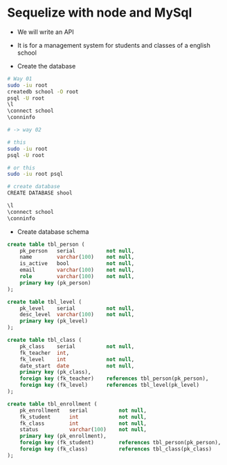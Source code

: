 # Sequelize with node and MySql

- We will write an API

- It is for a management system for students and classes of a english school

- Create the database

```bash
# Way 01
sudo -iu root
createdb school -O root
psql -U root
\l
\connect school
\conninfo

# -> way 02

# this
sudo -iu root
psql -U root

# or this
sudo -iu root psql

# create database
CREATE DATABASE shool

\l
\connect school
\conninfo
```

- Create database schema

```sql
create table tbl_person (
	pk_person 	serial 			not null,
	name 		varchar(100) 	not null,
	is_active 	bool 			not null,
	email 		varchar(100) 	not null,
	role 		varchar(100) 	not null,
	primary key (pk_person)
);

create table tbl_level (
	pk_level 	serial 			not null,
	desc_level 	varchar(100) 	not null,
	primary key (pk_level)
);

create table tbl_class (
	pk_class 	serial 			not null,
	fk_teacher 	int,
	fk_level 	int				not null,
	date_start	date 			not null,
	primary key (pk_class),
	foreign key (fk_teacher) 	references tbl_person(pk_person),
	foreign key (fk_level) 		references tbl_level(pk_level)
);

create table tbl_enrollment (
	pk_enrollment	serial 			not null,
	fk_student 		int 			not null,
	fk_class 		int 			not null,
	status 			varchar(100)	not null,
	primary key (pk_enrollment),
	foreign key (fk_student)		references tbl_person(pk_person),
	foreign key (fk_class)			references tbl_class(pk_class)
);
```